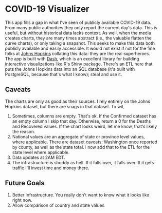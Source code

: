 # COVID-19 Visualizer

This app fills a gap in what I've seen of publicly available COVID-19 data. From many public authorities they only report the current day's data. This is useful, but without historical data lacks context. As well, when the media creates charts, they are many times abstract (i.e., the valuable flatten the curve charts), or only taking a snapshot. This seeks to make this data both publicly available and easily accessible. It would not exist if not for the fine folks at [Johns Hopkins](https://github.com/CSSEGISandData/COVID-19) collating this data: they are the real superheroes. The app is built with [Dash](https://plot.ly/dash/), which is an excellent library for building interactive visualizations like R's Shiny package. There's an ETL here that puts the Johns Hopkins data into an SQL database (it's built with PostgreSQL, because that's what I know); steal and use it.

## Caveats

The charts are only as good as their sources. I rely entirely on the Johns Hopkins dataset, but there are snags in that dataset. To wit,

1. Sometimes, columns are empty. That's ok. If the Confirmed dataset has an empty column I skip that day. Otherwise, return a 0 for the Deaths and Recovered values. If the chart looks weird, let me know, that's likely the reason.
2. National values are an aggregate of state or province level values, where applicable. There are dataset caveats: Washington  once reported by county, as well as the state total. I now add that to the ETL for the state level where applicable.
3. Data updates at 2AM EDT.
4. The infrastructure is shoddy as hell. If it falls over, it falls over. If it gets traffic I'll invest time and money there.

## Future Goals

1. Better infrastructure. You really don't want to know what it looks like right now.
2. Allow comparison of country and state values.
